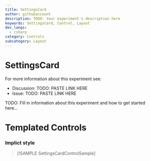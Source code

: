 ```yaml
---
title: SettingsCard
author: githubaccount
description: TODO: Your experiment's description here
keywords: SettingsCard, Control, Layout
dev_langs:
  - csharp
category: Controls
subcategory: Layout
---
```


<!-- To know about all the available Markdown syntax, Check out https://docs.microsoft.com/en-us/contribute/markdown-reference -->
<!-- Ensure you remove all comments before submission, to ensure that there are no formatting issues when displaying this page.  -->
<!-- It is recommended to check how the Documentation will look in the sample app, before Merging a PR -->
<!-- **Note:** All links to other docs.microsoft.com pages should be relative without locale, i.e. for the one above would be /contribute/markdown-reference -->
<!-- Included images should be optimized for size and not include any Intellectual Property references. -->

# SettingsCard

For more information about this experiment see:
- Discussion: TODO: PASTE LINK HERE
- Issue: TODO: PASTE LINK HERE

TODO: Fill in information about this experiment and how to get started here...


# Templated Controls
### Implict style

> [!SAMPLE SettingsCardControlSample]
